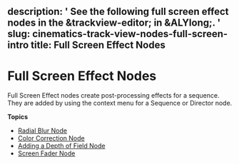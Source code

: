 description: ' See the following full screen effect nodes in the &trackview-editor;
  in &ALYlong;. '
slug: cinematics-track-view-nodes-full-screen-intro
title: Full Screen Effect Nodes
---
# Full Screen Effect Nodes<a name="cinematics-track-view-nodes-full-screen-intro"></a>

Full Screen Effect nodes create post\-processing effects for a sequence\. They are added by using the context menu for a Sequence or Director node\.

**Topics**
+ [Radial Blur Node](cinematics-track-view-nodes-blur.md)
+ [Color Correction Node](cinematics-track-view-nodes-color-correction.md)
+ [Adding a Depth of Field Node](cinematics-track-view-nodes-dof.md)
+ [Screen Fader Node](cinematics-track-view-nodes-screen-fader.md)